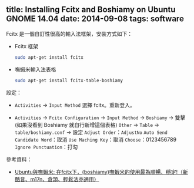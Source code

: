 title: Installing Fcitx and Boshiamy on Ubuntu GNOME 14.04
date: 2014-09-08
tags: software
---

Fcitx 是一個自訂性很高的輸入法框架，安裝方式如下：

<!-- more -->

* Fcitx 框架
    ```bash
    sudo apt-get install fcitx
    ```

* 嘸蝦米輸入法表格
    ```bash
    sudo apt-get install fcitx-table-boshiamy
    ```

設定：

* `Activities` → `Input Method` 選擇 fcitx。重新登入。

* `Activities` → `Fcitx Configuration` → `Input Method` → `Boshiamy` → 雙擊 (如果沒看到 Boshiamy 就自行新增這個表格)
    `Other` → `Table` → `table/boshiamy.conf` → 設定
    `Adjust Order`：`AdjustNo`
    `Auto Send Candidate Word`：取消
    `Use Maching Key`：取消
    `Choose`：0123456789
    `Ignore Punctuation`：打勾

參考資料：

* [Ubuntu與嘸蝦米: 在fcitx下，(boshiamy)嘸蝦米的使用最為順暢、穩定!（新酷音、m17n、倉頡、輕鬆法亦適用）](http://www.ubuntu-tw.org/modules/newbb/viewtopic.php?post_id=246870)
